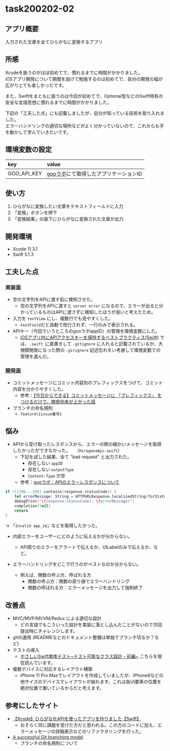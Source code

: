 #  task200202-02  
  
## アプリ概要  
入力された文章を全てひらがなに変換するアプリ  
  
## 所感  
Xcodeを扱うのがほぼ初めてで、慣れるまでに時間がかかりました。  
iOSアプリ開発について期間を設けて勉強するのは初めてで、自分の開発の幅が広がりとても楽しかったです。  
  
また、Swiftをまともに扱うのは今回が初めてで、Optional型などのSwift特有の安全な言語思想に慣れるまでに時間がかかりました。  
  
下記の「工夫した点」にも記載しましたが、自分が知っている技術を取り入れました。  
エラーハンドリングの適切な場所などがよく分かっていないので、これからも手を動かして学んでいきたいです。  
  
## 環境変数の設定  
  
|key  |value  |
|:--|:--|  
|GOO_API_KEY|[gooラボ](https://labs.goo.ne.jp/apiusage/)にて取得したアプリケーションID|  
  
## 使い方  
1. ひらがなに変換したい文章をテキストフィールドに入力  
2. 「変換」ボタンを押下  
3. 「変換結果」の直下にひらがなに変換された文章が出力  
    
## 開発環境  
- Xcode 11.3.1  
- Swift 5.1.3  
  
## 工夫した点  
  
### 実装面  
- 空の文字列をAPIに渡す前に検知させた。  
    - 空の文字列をAPIに渡すと `server error` になるので、エラーが出ると分かっているものはAPIに渡さずに検知したほうが良いと考えたため。  
- 入力を `textView` にし、複数行でも見やすくした。  
    - `textField`だと自動で改行されず、一行のみで表示される。  
- APIキー（今回でいうところのgooラボappID）の管理を環境変数にした。  
    - [iOSアプリ内にAPIアクセスキーを保持するベストプラクティス(Swift)](https://qiita.com/uhooi/items/c3fd487f2ba6cd1990af) では、`.swift `に直書きして `.gitignore` に入れると記載されているが、大規模開発になった際の `.gitignore` 記述忘れをい考慮して環境変数での管理を選んだ。  
  
### 開発面  
- コミットメッセージにコミット内容別のプレフィックスをつけて、コミット内容を分かりやすくした。
    - 参考：[【今日からできる】コミットメッセージに 「プレフィックス」 をつけるだけで、開発効率が上がった話](https://qiita.com/numanomanu/items/45dd285b286a1f7280ed)  
- ブランチの命名規則  
    - `feature\{issue番号}`  
  
## 悩み  
- APIから受け取ったレスポンスから、エラーの際の細かいメッセージを取得したかったができなかった。　　（`HiraganaApi.swift`）  
    - 下記を試した結果、全て "bad request" と出力された。  
        - 存在しない `appID`  
        - 存在しない `outputType`  
        - `Content-Type` が空  
    - 参考：[gooラボ：APIのエラーレスポンスについて](https://labs.goo.ne.jp/api_error_info/)  
  
```swift
if !((200...299).contains(response.statusCode)) {
    let errorMessage: String = HTTPURLResponse.localizedString(forStatusCode: response.statusCode)
    debugPrint("\(response.statusCode): \(errorMessage)")
    completion?(nil)
    return
}
```
  
→ 「`Invalid app_id`」などを取得したかった。  
  
- 内部エラーをユーザーにどのように伝えるかが分からない。  
    - API周りのエラーをアラートで伝えるか、UILabelのみで伝えるか、など。  
  
- エラーハンドリングをどこで行うのがベストなのか分からない。  
    - 例えば、関数の呼ぶ方、呼ばれる方  
        - 関数の呼ぶ方：関数の戻り値でエラーハンドリング  
        - 関数の呼ばれる方：エラーメッセージを出力して強制終了  
  
## 改善点  
- MVC/MVP/MVVM/Redux による適切な設計  
    - どの言語でもこういった設計を実装に落とし込んだことがないので次回提出時にチャレンジします。  
- gitの運用 (READMEなどのドキュメント整備は単独でブランチ切るか？など)  
- テストの導入 
    - [やさしいSwift単体テスト~テスト可能なクラス設計・前編~](https://qiita.com/yokoyas000/items/b00012c8b1a84238becf) こちらを現在読んでいます。  
- 複数デバイスに対応するレイアウト構築  
    - iPhone 11 Pro Maxでレイアウトを作成していましたが、iPhone8などの他サイズのデバイスでレイアウトが崩れます。これは各UI要素の位置を絶対位置で置いているからだと考えます。  
  
## 参考にしたサイト  
  - [【Xcode】ひらがな化APIを使ったアプリを作りました【Swift】](https://qiita.com/haruusagi/items/9da1ca30f56487f21801)  
      - おそらく同じ課題を受けた方だと思われる。この方のコードに加え、エラーメッセージの詳細表示などのリファクタリングを行った。  
- [A successful Git branching model](https://nvie.com/posts/a-successful-git-branching-model/)  
    - ブランチの命名規則について  

